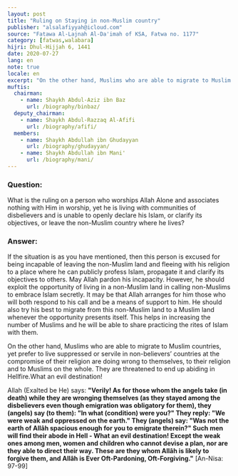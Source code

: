 ```yaml
---
layout: post
title: "Ruling on Staying in non-Muslim country"
publisher: "alsalafiyyah@icloud.com"
source: "Fatawa Al-Lajnah Al-Da'imah of KSA, Fatwa no. 1177"
category: [fatwas,walabara]
hijri: Dhul-Hijjah 6, 1441
date: 2020-07-27
lang: en
note: true
locale: en
excerpt: "On the other hand, Muslims who are able to migrate to Muslim countries, yet prefer to live suppressed or servile in non-believers’ countries at the compromise of their religion are doing wrong to themselves, to their religion and to Muslims on the whole."
muftis:
  chairman: 
    - name: Shaykh Abdul-Aziz ibn Baz
      url: /biography/binbaz/
  deputy_chairman:
    - name: Shaykh Abdul-Razzaq Al-Afifi
      url: /biography/afifi/
  members: 
    - name: Shaykh Abdullah ibn Ghudayyan
      url: /biography/ghudayyan/
    - name: Shaykh Abdullah ibn Mani'
      url: /biography/mani/
---
```


### Question: 
 
What is the ruling on a person who worships Allah Alone and associates nothing with Him in worship, yet he is living with communities of disbelievers and is unable to openly declare his Islam, or clarify its objectives, or leave the non-Muslim country where he lives?

### Answer:

If the situation is as you have mentioned, then this person is excused for being incapable of leaving the non-Muslim land and fleeing with his religion to a place where he can publicly profess Islam, propagate it and clarify its objectives to others. May Allah pardon his incapacity. However, he should exploit the opportunity of living in a non-Muslim land in calling non-Muslims to embrace Islam secretly. It may be that Allah arranges for him those who will both respond to his call and be a means of support to him. He should also try his best to migrate from this non-Muslim land to a Muslim land whenever the opportunity presents itself. This helps in increasing the number of Muslims and he will be able to share practicing the rites of Islam with them.
 
On the other hand, Muslims who are able to migrate to Muslim countries, yet prefer to live suppressed or servile in non-believers’ countries at the compromise of their religion are doing wrong to themselves, to their religion and to Muslims on the whole. They are threatened to end up abiding in Hellfire.What an evil destination!

Allah (Exalted be He) says: **"Verily! As for those whom the angels take (in death) while they are wronging themselves (as they stayed among the disbelievers even though emigration was obligatory for them), they (angels) say (to them): "In what (condition) were you?" They reply: "We were weak and oppressed on the earth." They (angels) say: "Was not the earth of Allâh spacious enough for you to emigrate therein?" Such men will find their abode in Hell - What an evil destination! Except the weak ones among men, women and children who cannot devise a plan, nor are they able to direct their way. These are they whom Allâh is likely to forgive them, and Allâh is Ever Oft-Pardoning, Oft-Forgiving."** [An-Nisa: 97-99]
